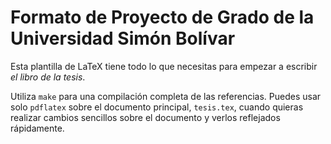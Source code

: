 # Formato de Proyecto de Grado de la Universidad Simón Bolívar

Esta plantilla de LaTeX tiene todo lo que necesitas para empezar a
escribir *el libro de la tesis*.

Utiliza `make` para una compilación completa de las referencias.
Puedes usar solo `pdflatex` sobre el documento principal, `tesis.tex`, cuando
quieras realizar cambios sencillos sobre el documento y verlos reflejados
rápidamente.
